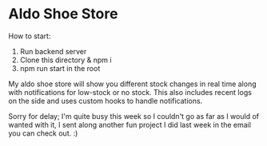 # Aldo Shoe Store

How to start:
1. Run backend server
2. Clone this directory & npm i
3. npm run start in the root

My aldo shoe store will show you different stock changes in real time along with notifications for low-stock or no stock. This also includes recent logs on the side and uses custom hooks to handle notifications.

Sorry for delay; I'm quite busy this week so I couldn't go as far as I would of wanted with it, I sent along another fun project I did last week in the email you can check out. :) 
